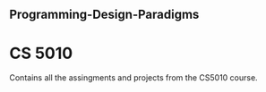 ## Programming-Design-Paradigms

# CS 5010

Contains all the assingments and projects from the CS5010 course.
